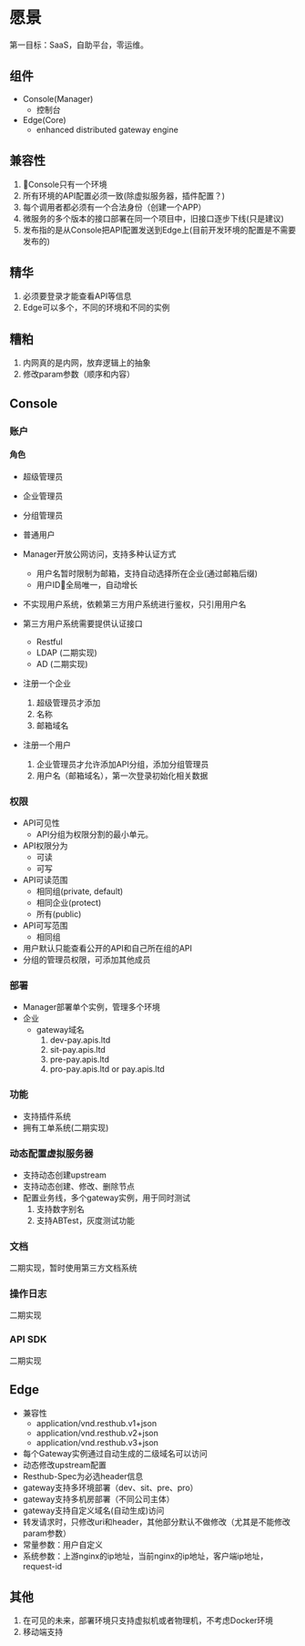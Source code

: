 # 愿景

第一目标：SaaS，自助平台，零运维。

## 组件

* Console(Manager)
  * 控制台
* Edge(Core)
  * enhanced distributed gateway engine

## 兼容性

1. Console只有一个环境
1. 所有环境的API配置必须一致(除虚拟服务器，插件配置？)
1. 每个调用者都必须有一个合法身份（创建一个APP）
1. 微服务的多个版本的接口部署在同一个项目中，旧接口逐步下线(只是建议)
1. 发布指的是从Console把API配置发送到Edge上(目前开发环境的配置是不需要发布的)

## 精华

1. 必须要登录才能查看API等信息
1. Edge可以多个，不同的环境和不同的实例

## 糟粕

1. 内网真的是内网，放弃逻辑上的抽象
1. 修改param参数（顺序和内容）

## Console

### 账户

#### 角色

* 超级管理员
* 企业管理员
* 分组管理员
* 普通用户

* Manager开放公网访问，支持多种认证方式
  * 用户名暂时限制为邮箱，支持自动选择所在企业(通过邮箱后缀)
  * 用户ID全局唯一，自动增长
* 不实现用户系统，依赖第三方用户系统进行鉴权，只引用用户名
* 第三方用户系统需要提供认证接口
  * Restful
  * LDAP (二期实现)
  * AD (二期实现)
* 注册一个企业
  1. 超级管理员才添加
  1. 名称
  1. 邮箱域名
* 注册一个用户
  1. 企业管理员才允许添加API分组，添加分组管理员
  1. 用户名（邮箱域名），第一次登录初始化相关数据

### 权限

* API可见性
  * API分组为权限分割的最小单元。
* API权限分为
  * 可读
  * 可写
* API可读范围
  * 相同组(private, default)
  * 相同企业(protect)
  * 所有(public)
* API可写范围
  * 相同组
* 用户默认只能查看公开的API和自己所在组的API
* 分组的管理员权限，可添加其他成员

### 部署

* Manager部署单个实例，管理多个环境
* 企业
  * gateway域名
    1. dev-pay.apis.ltd
    1. sit-pay.apis.ltd
    1. pre-pay.apis.ltd
    1. pro-pay.apis.ltd or pay.apis.ltd

### 功能

* 支持插件系统
* 拥有工单系统(二期实现)

### 动态配置虚拟服务器

* 支持动态创建upstream
* 支持动态创建、修改、删除节点
* 配置业务线，多个gateway实例，用于同时测试
  1. 支持数字别名
  1. 支持ABTest，灰度测试功能

### 文档

二期实现，暂时使用第三方文档系统

### 操作日志

二期实现

### API SDK

二期实现

## Edge

* 兼容性
  * application/vnd.resthub.v1+json
  * application/vnd.resthub.v2+json
  * application/vnd.resthub.v3+json
* 每个Gateway实例通过自动生成的二级域名可以访问
* 动态修改upstream配置
* Resthub-Spec为必选header信息
* gateway支持多环境部署（dev、sit、pre、pro）
* gateway支持多机房部署（不同公司主体）
* gateway支持自定义域名(自动生成)访问
* 转发请求时，只修改uri和header，其他部分默认不做修改（尤其是不能修改param参数）
* 常量参数：用户自定义
* 系统参数：上游nginx的ip地址，当前nginx的ip地址，客户端ip地址，request-id

## 其他

1. 在可见的未来，部署环境只支持虚拟机或者物理机，不考虑Docker环境
1. 移动端支持